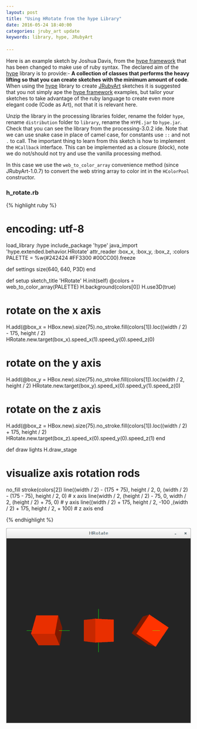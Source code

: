 ```yaml
---
layout: post
title: "Using HRotate from the hype Library"
date: 2016-05-24 18:40:00
categories: jruby_art update
keywords: library, hype, JRubyArt

---
```


Here is an example sketch by Joshua Davis, from the [hype framework][hype_framework] that has been changed to make use of ruby syntax.
The declared aim of the [hype][hype_library] library is to provide:-
__A collection of classes that performs the heavy lifting so that you can create sketches with the minimum amount of code__. When using the [hype][hype_library] library to create [JRubyArt][jruby_art] sketches it is suggested that you not simply ape the [hype framework][hype_framework] examples, but tailor your sketches to take advantage of the ruby language to create even more elegant code (Code as Art), not that it is relevant here. 

Unzip the library in the processing libraries folder, rename the folder `hype`, rename `distribution` folder to `library`, rename the `HYPE.jar` to `hype.jar`. Check that you can see the library from the processing-3.0.2 ide. Note that we can use snake case in place of camel case, for constants use `::` and not `.` to call. The important thing to learn from this sketch is how to implement the `HCallback` interface. This can be implemented as a closure (block), note we do not/should not try and use the vanilla processing method. 

In this case we use the `web_to_color_array` convenience method (since JRubyArt-1.0.7) to convert the web string array to color int in the `HColorPool` constructor.  

### h_rotate.rb ###

{% highlight ruby %}
# encoding: utf-8
load_library :hype
include_package 'hype'
java_import 'hype.extended.behavior.HRotate'
attr_reader :box_x, :box_y, :box_z, :colors
PALETTE = %w(#242424 #FF3300 #00CC00).freeze

def settings
  size(640, 640, P3D)
end

def setup
  sketch_title 'HRotate'
  H.init(self)
  @colors = web_to_color_array(PALETTE)
  H.background(colors[0])
  H.use3D(true)
  # rotate on the x axis
  H.add(@box_x = HBox.new).size(75).no_stroke.fill(colors[1]).loc((width / 2) - 175, height / 2)
  HRotate.new.target(box_x).speed_x(1).speed_y(0).speed_z(0)
  # rotate on the y axis
  H.add(@box_y = HBox.new).size(75).no_stroke.fill(colors[1]).loc(width / 2, height / 2)
  HRotate.new.target(box_y).speed_x(0).speed_y(1).speed_z(0)
  # rotate on the z axis
  H.add(@box_z = HBox.new).size(75).no_stroke.fill(colors[1]).loc((width / 2) + 175, height / 2)
  HRotate.new.target(box_z).speed_x(0).speed_y(0).speed_z(1)
end

def draw
  lights
  H.draw_stage
  # visualize axis rotation rods
  no_fill
  stroke(colors[2])
  line((width / 2) - (175 + 75), height / 2, 0, (width / 2) - (175 - 75), height / 2, 0) # x axis
  line(width / 2, (height / 2) - 75, 0, width / 2, (height / 2) + 75, 0) # y axis
  line((width / 2) + 175, height / 2, -100 ,(width / 2) + 175, height / 2, + 100) # z axis
end

{% endhighlight %}


<img src="/assets/h_rotate.png" />

[jruby_art]:https://ruby-processing.github.io/index.html
[hype_library]:https://github.com/hype/HYPE_Processing
[hype_framework]:http://www.hypeframework.org/
